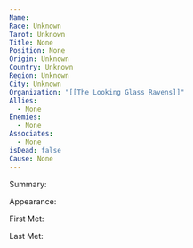 ```yaml
---
Name: 
Race: Unknown
Tarot: Unknown
Title: None
Position: None
Origin: Unknown
Country: Unknown
Region: Unknown
City: Unknown
Organization: "[[The Looking Glass Ravens]]"
Allies:
  - None
Enemies:
  - None
Associates:
  - None
isDead: false
Cause: None
---
```

Summary:

Appearance: 

First Met: 

Last Met: 
